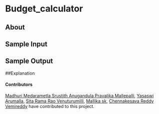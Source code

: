 # Budget_calculator

## About 


## Sample Input

## Sample Output

##Explanation






#### Contributors
[Madhuri Medarametla](https://github.com/Madhuri-medarametla),[Srustith Anugandula](https://github.com/srustith-anugandula),[Pravalika Mallepalli](https://github.com/pravalika1295), [Yasaswi Arumalla](https://github.com/YasaswiArumalla), [Sita Rama Rao Venuturumilli](https://github.com/sitaramarao-v-s-v-s), [Mallika sk](https://github.com/mallika423), [Chennakesava Reddy Vemireddy](https://github.com/chennakesava111) have contributed to this project.
